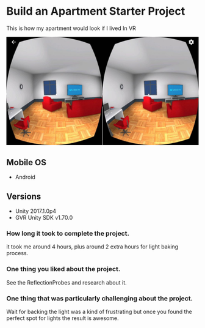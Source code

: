# Build an Apartment Starter Project
This is how my apartment would look if I lived In VR

![screenshot](/apartment/screenshot.jpeg)

## Mobile OS
- Android

## Versions
- Unity 2017.1.0p4
- GVR Unity SDK v1.70.0

### How long it took to complete the project.
it took me around 4 hours, plus around 2 extra hours for light baking process.

### One thing you liked about the project.
See the ReflectionProbes and research about it.

### One thing that was particularly challenging about the project.
Wait for backing the light was a kind of frustrating but once you found the perfect spot for lights the result is awesome.
